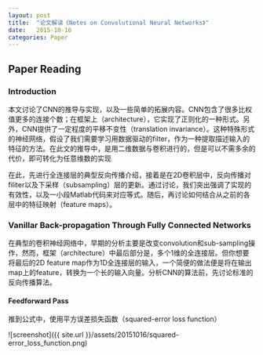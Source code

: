 ```yaml
---
layout: post
title:  "论文解读《Notes on Convolutional Neural Networks》"
date:   2015-10-16
categories: Paper
---
```


## Paper Reading

### Introduction

本文讨论了CNN的推导与实现，以及一些简单的拓展内容。CNN包含了很多比权值更多的连接个数；在框架上（architecture），它实现了正则化的一种形式。另外，CNN提供了一定程度的平移不变性（translation invariance）。这种特殊形式的神经网络，假设了我们需要学习用数据驱动的filter，作为一种提取描述输入的特征的方法。在此文的推导中，是用二维数据与卷积进行的，但是可以不需多余的代价，即可转化为任意维数的实现

在此，先进行全连接层的典型反向传播介绍，接着是在2D卷积层中，反向传播对filiter以及下采样（subsampling）层的更新。通过讨论，我们突出强调了实现的有效性，以及一小段Matlab代码来对应等式。随后，再讨论如何结合从之前的各层中的特征映射（feature maps）。

### Vanillar Back-propagation Through Fully Connected Networks

在典型的卷积神经网络中，早期的分析主要是改变convolution和sub-sampling操作，然而，框架（architecture）中最后部分是，多个1维的全连接层。但你想要将最后的2D feature map作为1D全连接层的输入，一个简便的做法便是将在输出map上的feature，转换为一个长的输入向量。分析CNN的算法前，先讨论标准的反向传播算法。

#### Feedforward Pass

推到公式中，使用平方误差损失函数（squared-error loss function）

![screenshot]({{ site.url }}/assets/20151016/squared-error_loss_function.png)
